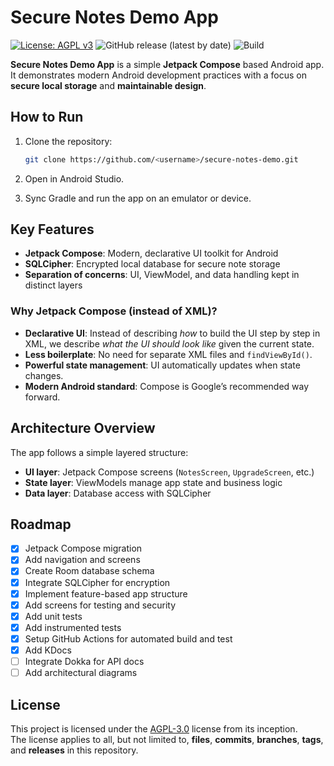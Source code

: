 # Secure Notes Demo App

[![License: AGPL v3](https://img.shields.io/badge/License-AGPL_v3-blue.svg)](LICENSE)
![GitHub release (latest by date)](https://img.shields.io/github/v/release/ErlendKH/secure_notes_demo)
![Build](https://github.com/ErlendKH/secure_notes_demo/actions/workflows/android.yml/badge.svg)

**Secure Notes Demo App** is a simple **Jetpack Compose** based Android app.  
It demonstrates modern Android development practices with a focus on **secure local storage** and **maintainable design**.



## How to Run

1. Clone the repository:  
   ```bash
   git clone https://github.com/<username>/secure-notes-demo.git
2. Open in Android Studio.

3. Sync Gradle and run the app on an emulator or device.



## Key Features

- **Jetpack Compose**: Modern, declarative UI toolkit for Android  
- **SQLCipher**: Encrypted local database for secure note storage  
- **Separation of concerns**: UI, ViewModel, and data handling kept in distinct layers  

### Why Jetpack Compose (instead of XML)?
- **Declarative UI**: Instead of describing *how* to build the UI step by step in XML, we describe *what the UI should look like* given the current state.
- **Less boilerplate**: No need for separate XML files and `findViewById()`.
- **Powerful state management**: UI automatically updates when state changes.
- **Modern Android standard**: Compose is Google’s recommended way forward.



## Architecture Overview

The app follows a simple layered structure:

- **UI layer**: Jetpack Compose screens (`NotesScreen`, `UpgradeScreen`, etc.)  
- **State layer**: ViewModels manage app state and business logic  
- **Data layer**: Database access with SQLCipher  



## Roadmap

- [x] Jetpack Compose migration 
- [x] Add navigation and screens
- [x] Create Room database schema
- [x] Integrate SQLCipher for encryption
- [x] Implement feature-based app structure
- [x] Add screens for testing and security
- [x] Add unit tests
- [x] Add instrumented tests  
- [x] Setup GitHub Actions for automated build and test   
- [x] Add KDocs  
- [ ] Integrate Dokka for API docs
- [ ] Add architectural diagrams

## License

This project is licensed under the [AGPL-3.0](LICENSE) license from its inception.  
The license applies to all, but not limited to, **files**, **commits**, **branches**, **tags**, and **releases** in this repository.